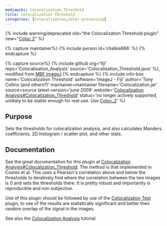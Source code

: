 ```yaml
---
mediawiki: Colocalization_Threshold
title: Colocalization Threshold
categories: [Colocalization,Color processing]
---
```


{% include warning/deprecated
  old="the Colocalization Threshold plugin"
  new="[Coloc 2](/plugins/coloc-2)" %}

{% capture maintainer%}
{% include person id='chalkie666' %}
{% endcapture %}

{% capture source%}
{% include github org='fiji' repo='Colocalisation\_Analysis' source='Colocalisation\_Threshold.java' %}, modified from [MBF ImageJ](/software/mbf-imagej)
{% endcapture %}
{% include info-box name='Colocalization Threshold' software='ImageJ - Fiji' author='Tony Collins (and others?)' maintainer=maintainer filename='Colocalization.jar' source=source latest-version='june 2009' website='[Colocalization Analysis\#Colocalization\_Threshold](/imaging/colocalization-analysis#colocalization-threshold)' status='no longer actively supported, unlikely to be stable enough for real use. Use [Coloc\_2](/plugins/coloc-2)' %}

## Purpose

Sets the thresholds for colocalization analysis, and also calculates Manders coefficients, 2D histogram / scatter plot, and other stats.

## Documentation

See the great documentation for this plugin at [Colocalization Analysis\#Colocalization\_Threshold](/imaging/colocalization-analysis#colocalization-threshold). The method is that implemented in Costes et al. This uses a Pearson's correlation above and below the thresholds to iteratively find where the correlation between the two images is 0 and sets the thresholds there. It is pretty robust and importantly is reproducible and non subjective.

Use of this plugin should be followed by use of the [Colocalization Test](/plugins/colocalization-test) plugin, to see of the results are statistically significant and better then random overlap of the signal in the images.

See also the [Colocalization Analysis](/imaging/colocalization-analysis) tutorial.

  
